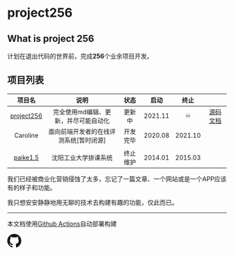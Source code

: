 # project256

## What is project 256 
计划在退出代码的世界前，完成**256**个业余项目开发。

## 项目列表

|                           项目名                           |                  说明                  |   状态   |  启动   |  终止   |                                                              |
| :--------------------------------------------------------: | :------------------------------------: | :------: | :-----: | :-----: | :----------------------------------------------------------: |
| [project256](https://github.com/SUTFutureCoder/project256) |  完全使用md编辑、更新，并尽可能自动化  |  更新中  | 2021.11 |    ♾️    | [源码](https://github.com/SUTFutureCoder/project256) [文档](doc.project256.com/project256) |
|                          Caroline                          | 面向前端开发者的在线评测系统[暂时闭源] | 开发完毕 | 2020.08 | 2021.10 |                                                              |
|                                                            |                                        |          |         |         |                                                              |
|              [paike1.5](paike.project256.com)              |          沈阳工业大学排课系统          | 终止维护 | 2014.01 | 2015.03 |                                                              |

我们已经被商业化营销侵蚀了太多，忘记了一篇文章、一个网站或是一个APP应该有的样子和功能。

我只想安安静静地用无聊的技术去构建有趣的功能，仅此而已。

----

本文档使用[Github Actions](https://github.com/SUTFutureCoder/project256/blob/main/.github/workflows/main.yml)自动部署构建

[![GitHub-Mark-32px](./res/GitHub-Mark-32px.png)](https://github.com/SUTFutureCoder/project256)

